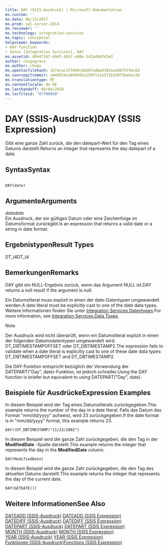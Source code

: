 ```yaml
---
title: DAY (SSIS-Ausdruck) | Microsoft-Dokumentation
ms.custom: ''
ms.date: 06/13/2017
ms.prod: sql-server-2014
ms.reviewer: ''
ms.technology: integration-services
ms.topic: conceptual
helpviewer_keywords:
- DAY function
- dates [Integration Services], DAY
ms.assetid: d8447187-49df-45b7-a98e-142ad44fd3e2
author: chugugrace
ms.author: chugu
ms.openlocfilehash: 1b7acac3f3949cbbd07adbe6382ea3d875f94cb2
ms.sourcegitcommit: ad4d92dce894592a259721a1571b1d8736abacdb
ms.translationtype: MT
ms.contentlocale: de-DE
ms.lasthandoff: 08/04/2020
ms.locfileid: "87700058"
---
```

# <a name="day-ssis-expression"></a><span data-ttu-id="56d5d-102">DAY (SSIS-Ausdruck)</span><span class="sxs-lookup"><span data-stu-id="56d5d-102">DAY (SSIS Expression)</span></span>
  <span data-ttu-id="56d5d-103">Gibt eine ganze Zahl zurück, die den datepart-Wert für den Tag eines Datums darstellt.</span><span class="sxs-lookup"><span data-stu-id="56d5d-103">Returns an integer that represents the day datepart of a date.</span></span>  
  
## <a name="syntax"></a><span data-ttu-id="56d5d-104">Syntax</span><span class="sxs-lookup"><span data-stu-id="56d5d-104">Syntax</span></span>  
  
```  
  
DAY(date)  
```  
  
## <a name="arguments"></a><span data-ttu-id="56d5d-105">Argumente</span><span class="sxs-lookup"><span data-stu-id="56d5d-105">Arguments</span></span>  
 <span data-ttu-id="56d5d-106">*date*</span><span class="sxs-lookup"><span data-stu-id="56d5d-106">*date*</span></span>  
 <span data-ttu-id="56d5d-107">Ein Ausdruck, der ein gültiges Datum oder eine Zeichenfolge im Datumsformat zurückgibt.</span><span class="sxs-lookup"><span data-stu-id="56d5d-107">Is an expression that returns a valid date or a string in date format.</span></span>  
  
## <a name="result-types"></a><span data-ttu-id="56d5d-108">Ergebnistypen</span><span class="sxs-lookup"><span data-stu-id="56d5d-108">Result Types</span></span>  
 <span data-ttu-id="56d5d-109">DT_I4</span><span class="sxs-lookup"><span data-stu-id="56d5d-109">DT_I4</span></span>  
  
## <a name="remarks"></a><span data-ttu-id="56d5d-110">Bemerkungen</span><span class="sxs-lookup"><span data-stu-id="56d5d-110">Remarks</span></span>  
 <span data-ttu-id="56d5d-111">DAY gibt ein NULL-Ergebnis zurück, wenn das Argument NULL ist.</span><span class="sxs-lookup"><span data-stu-id="56d5d-111">DAY returns a null result if the argument is null.</span></span>  
  
 <span data-ttu-id="56d5d-112">Ein Datumsliteral muss explizit in einen der date-Datentypen umgewandelt werden.</span><span class="sxs-lookup"><span data-stu-id="56d5d-112">A date literal must be explicitly cast to one of the date data types.</span></span> <span data-ttu-id="56d5d-113">Weitere Informationen finden Sie unter [Integration Services Datentypen](../data-flow/integration-services-data-types.md).</span><span class="sxs-lookup"><span data-stu-id="56d5d-113">For more information, see [Integration Services Data Types](../data-flow/integration-services-data-types.md).</span></span>  
  
> [!NOTE]  
>  <span data-ttu-id="56d5d-114">Der Ausdruck wird nicht überprüft, wenn ein Datumsliteral explizit in einen der folgenden Datumsdatentypen umgewandelt wird: DT_DBTIMESTAMPOFFSET oder DT_DBTIMESTAMP2.</span><span class="sxs-lookup"><span data-stu-id="56d5d-114">The expression fails to validate when a date literal is explicitly cast to one of these date data types: DT_DBTIMESTAMPOFFSET and DT_DBTIMESTAMP2.</span></span>  
  
 <span data-ttu-id="56d5d-115">Die DAY-Funktion entspricht bezüglich der Verwendung der DATEPART("Day", date)-Funktion, ist jedoch schneller.</span><span class="sxs-lookup"><span data-stu-id="56d5d-115">Using the DAY function is briefer but equivalent to using DATEPART("Day", date).</span></span>  
  
## <a name="expression-examples"></a><span data-ttu-id="56d5d-116">Beispiele für Ausdrücke</span><span class="sxs-lookup"><span data-stu-id="56d5d-116">Expression Examples</span></span>  
 <span data-ttu-id="56d5d-117">In diesem Beispiel wird der Tag eines Datumsliterals zurückgegeben.</span><span class="sxs-lookup"><span data-stu-id="56d5d-117">This example returns the number of the day in a date literal.</span></span> <span data-ttu-id="56d5d-118">Falls das Datum das Format "mm/dd/yyyy" aufweist, wird 23 zurückgegeben.</span><span class="sxs-lookup"><span data-stu-id="56d5d-118">If the date format is in "mm/dd/yyyy" format, this example returns 23.</span></span>  
  
```  
DAY((DT_DBTIMESTAMP)"11/23/2002")  
```  
  
 <span data-ttu-id="56d5d-119">In diesem Beispiel wird die ganze Zahl zurückgegeben, die den Tag in der **ModifiedDate** -Spalte darstellt.</span><span class="sxs-lookup"><span data-stu-id="56d5d-119">This example returns the integer that represents the day in the **ModifiedDate** column.</span></span>  
  
```  
DAY(ModifiedDate)  
```  
  
 <span data-ttu-id="56d5d-120">In diesem Beispiel wird die ganze Zahl zurückgegeben, die den Tag des aktuellen Datums darstellt.</span><span class="sxs-lookup"><span data-stu-id="56d5d-120">This example returns the integer that represents the day of the current date.</span></span>  
  
```  
DAY(GETDATE())  
```  
  
## <a name="see-also"></a><span data-ttu-id="56d5d-121">Weitere Informationen</span><span class="sxs-lookup"><span data-stu-id="56d5d-121">See Also</span></span>  
 <span data-ttu-id="56d5d-122">[DATEADD &#40;SSIS-Ausdruck&#41;](dateadd-ssis-expression.md) </span><span class="sxs-lookup"><span data-stu-id="56d5d-122">[DATEADD &#40;SSIS Expression&#41;](dateadd-ssis-expression.md) </span></span>  
 <span data-ttu-id="56d5d-123">[DATEDIFF &#40;SSIS-Ausdruck&#41;](datediff-ssis-expression.md) </span><span class="sxs-lookup"><span data-stu-id="56d5d-123">[DATEDIFF &#40;SSIS Expression&#41;](datediff-ssis-expression.md) </span></span>  
 <span data-ttu-id="56d5d-124">[DATEPART &#40;SSIS-Ausdruck&#41;](datepart-ssis-expression.md) </span><span class="sxs-lookup"><span data-stu-id="56d5d-124">[DATEPART &#40;SSIS Expression&#41;](datepart-ssis-expression.md) </span></span>  
 <span data-ttu-id="56d5d-125">[MONTH &#40;SSIS-Ausdruck&#41;](month-ssis-expression.md) </span><span class="sxs-lookup"><span data-stu-id="56d5d-125">[MONTH &#40;SSIS Expression&#41;](month-ssis-expression.md) </span></span>  
 <span data-ttu-id="56d5d-126">[YEAR &#40;SSIS-Ausdruck&#41;](year-ssis-expression.md) </span><span class="sxs-lookup"><span data-stu-id="56d5d-126">[YEAR &#40;SSIS Expression&#41;](year-ssis-expression.md) </span></span>  
 [<span data-ttu-id="56d5d-127">Funktionen &#40;SSIS-Ausdruck&#41;</span><span class="sxs-lookup"><span data-stu-id="56d5d-127">Functions &#40;SSIS Expression&#41;</span></span>](functions-ssis-expression.md)  
  
  
